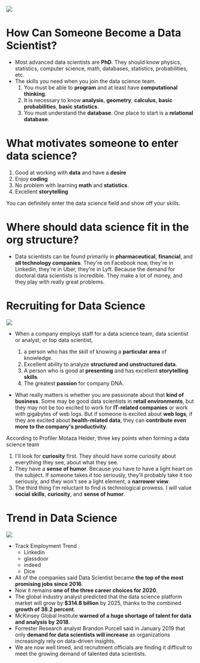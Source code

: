 ![](https://cdn.pixabay.com/photo/2017/06/29/01/02/home-office-2452806_960_720.jpg)
# How Can Someone Become a Data Scientist?

- Most advanced data scientists are __PhD__.
  They should know physics, statistics, computer science, math, databases, statistics, probabilities, etc.
- The skills you need when you join the data science team.
  1. You must be able to __program__ and at least have __computational thinking__.
  2. It is necessary to know __analysis__, __geometry__, __calculus__, __basic probabilities__, __basic statistics__.
  3. You must understand the __database__. One place to start is a __relational database__.

# What motivates someone to enter data science?

1. Good at working with __data__ and have a __desire__
2. Enjoy __coding__
3. No problem with learning __math__ and __statistics__.
4. Excellent __storytelling__

You can definitely enter the data science field and show off your skills.

# Where should data science fit in the org structure?

- Data scientists can be found primarily in __pharmaceutical__, __financial__, and __all technology companies__.
  They're on Facebook now, they're in Linkedin, they're in Uber, they're in Lyft.
  Because the demand for doctoral data scientists is incredible.
  They make a lot of money, and they play with really great problems.


# Recruiting for Data Science
![](https://cdn.pixabay.com/photo/2019/04/16/11/15/job-4131482_960_720.jpg)
- When a company employs staff for a data science team, data scientist or analyst, or top data scientist, 
  1. a person who has the skill of knowing a __particular area__ of knowledge. 
  2. Excellent ability to analyze __structured and unstructured data__. 
  3. A person who is good at __presenting__ and has excellent __storytelling skills__.
  4. The greatest __passion__ for company DNA.

- What really matters is whether you are passionate about that __kind of business__. 
  Some may be good data scientists in __retail environments__, but they may not be too excited to work for __IT-related companies__ or work with gigabytes of web logs. 
  But if someone is excited about __web logs__, if they are excited about __health-related data__, they can __contribute even more to the company's productivity__. 

According to Profiler Motaza Heider, three key points when forming a data science team 
1. I'll look for __curiosity__ first. They should have some curiosity about everything they see, about what they see. 
2. They have a __sense of humor__. Because you have to have a light heart on the subject. If someone takes it too seriously, they'll probably take it too seriously, and they won't see a light element, a __narrower view__. 
3. The third thing I'm reluctant to find is technological prowess. I will value __social skills__, __curiosity__, and __sense of humor__.

# Trend in Data Science
![](https://cdn.pixabay.com/photo/2018/03/31/11/49/company-3277947_960_720.jpg)
- Track Employment Trend
  - Linkedin
  - glassdoor
  - indeed
  - Dice
- All of the companies said Data Scientist became __the top of the most promising jobs since 2016__.
- Now it remains __one of the three career choices for 2020__.
- The global industry analyst predicted that the data science platform market will grow by __$314.8 billion__ by 2025, thanks to the combined __growth of 38.2 percent__.
- McKinsey Global Institute __warned of a huge shortage of talent for data and analysis by 2018__.
- Forrester Research analyst Brandon Purcell said in January 2019 that only __demand for data scientists will increase__ as organizations increasingly rely on data-driven insights.
- We are now well timed, and recruitment officials are finding it difficult to meet the growing demand of talented data scientists.